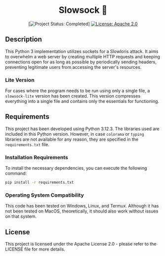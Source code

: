 <div align="center">

# Slowsock 🦥

[![Project Status: Completed](https://img.shields.io/badge/Project%20Status-Completed-green)]
[![License: Apache 2.0](https://img.shields.io/badge/License-Apache%202.0-green.svg)](LICENSE)

</div>

## Description
This Python 3 implementation utilizes sockets for a Slowloris attack. It aims to overwhelm a web server by creating multiple HTTP requests and keeping connections open for as long as possible by periodically sending headers, preventing legitimate users from accessing the server's resources.

### Lite Version

For cases where the program needs to be run using only a single file, a `slowsock-lite` version has been created. This version compresses everything into a single file and contains only the essentials for functioning.

## Requirements
This project has been developed using Python 3.12.3. The libraries used are included in this Python version. However, in case `colorama` or `typing` libraries are not available for any reason, they are specified in the `requirements.txt` file.

### Installation Requirements

To install the necessary dependencies, you can execute the following command:

```bash
pip install -r requirements.txt
```

### Operating System Compatibility

This code has been tested on Windows, Linux, and Termux. Although it has not been tested on MacOS, theoretically, it should also work without issues on that system.

## License
This project is licensed under the Apache License 2.0 - please refer to the LICENSE file for more details.
